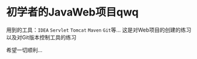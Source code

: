 # 初学者的JavaWeb项目qwq
用到的工具：`IDEA` `Servlet` `Tomcat` `Maven` `Git`等...
 这是对Web项目的创建的练习 以及对Git版本控制工具的练习
 
 希望一切顺利...
